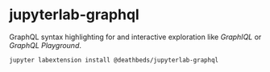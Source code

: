 # jupyterlab-graphql

GraphQL syntax highlighting for and interactive exploration like _GraphIQL_ or
_GraphQL Playground_.


```bash
jupyter labextension install @deathbeds/jupyterlab-graphql
```
